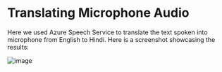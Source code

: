 # Translating Microphone Audio
Here we used Azure Speech Service to translate the text spoken into microphone from English to Hindi. 
Here is a screenshot showcasing the results:

![image](https://github.com/anujgoyal728/translatingMicrophoneAudio/assets/78721139/96d16bf3-db10-46a7-81d4-b9100163b8ab)
